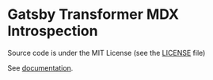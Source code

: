 # Gatsby Transformer MDX Introspection

Source code is under the MIT License (see the [LICENSE](../../LICENSE) file)

See [documentation](https://docs-kit.commercetools.vercel.app/documentation/configuration/plugins#gatsby-transformer-mdx-introspection).
